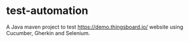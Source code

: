 # test-automation

A Java maven project to test https://demo.thingsboard.io/ website using Cucumber, Gherkin and Selenium.

